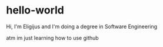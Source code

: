 # hello-world
Hi, I'm Eligijus and I'm doing a degree in Software Engineering

atm im just learning how to use github
